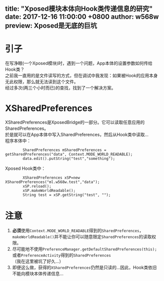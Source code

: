 title: "Xposed模块本体向Hook类传递信息的研究"
date: 2017-12-16 11:00:00 +0800
author: w568w
preview: Xposed是无底的巨坑
---
# 引子
在写净眼(一个Xposed模块)时，遇到一个问题，App本体的设置参数如何传给Hook类？  
之前我一直用的是文件读写的方式，但在调试中我发现：如果被Hook的应用本身无此权限，那么就无法读到这个文件。  
经过多次(两三个小时而已)的查找，找到了一个解决方案。  
# XSharedPreferences
XSharedPreferences是XposedBridge的一部分。它可以读取任意应用的SharedPreferences。  
於是就可以在App本体中写入SharedPreferences，然后从Hook类中读取...  
程序本体中：  
```
        SharedPreferences mSharedPreferences = getSharedPreferences("data", Context.MODE_WORLD_READABLE);
        data.edit().putString("test","something");
```
Xposed Hook类中：  
```
        XSharedPreferences xSP=new XSharedPreferences("ml.w568w.test","data");
        xSP.reload();
        xSP.makeWorldReadable();
        String test = xSP.getString("test", "");
```
# 注意
1. **必须**使用`Context.MODE_WORLD_READABLE`得到的`SharedPreferences`，`makeWorldReadable()`并不能让你可以随意限定`SharedPreferences`的读取权限。  
2. 尽可能地不使用`PreferenceManager.getDefaultSharedPreferences(this);`或者`PreferenceActivity`得到的`SharedPreferences`（我在这里被坑了好久...）  
3. 即便这么做，获得的`XSharedPreferences`仍然是只读的...因此，Hook类依旧不能向模块本体传递信息...
